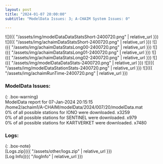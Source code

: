 ```yaml
---
layout: post
title: "2024-01-07 20:00:00"
subtitle: "ModelData Issues: 3; A-CHAIM System Issues: 0"

---
```


![]({{ "/assets/img/modelDataDataStatsShort-2400720.png" | relative_url }})
![]({{ "/assets/img/achaimDataStatsShort-2400720.png" | relative_url }})
![]({{ "/assets/img/achaimDataStatsLong00-2400720.png" | relative_url }})
![]({{ "/assets/img/achaimDataStatsLong01-2400720.png" | relative_url }})
![]({{ "/assets/img/achaimDataStatsLong02-2400720.png" | relative_url }})
![]({{ "/assets/img/modelDataDataStats-2400720.png" | relative_url }})
![]({{ "/assets/img/modelDataStationStats-2400720.png" | relative_url }})
![]({{ "/assets/img/achaimRunTime-2400720.png" | relative_url }})


### ModelData Issues:  
  
{: .box-warning}  
 ModelData report for 07-Jan-2024 20:15:15   
 /home2/achaim1/A-CHAIM/modelData/2024/007/20/modelData.mat   
 0% of all possible stations for IONO were downloaded. x3259   
 0% of all possible stations for SENTINEL were downloaded. x979   
 0% of all possible stations for KARTVERKET were downloaded. x7480   
  


### Logs:  
  
{: .box-note}  
[Logs.zip]({{ "/assets/other/logs.zip" | relative_url }})  
[Log Info]({{ "/logInfo" | relative_url }})  
